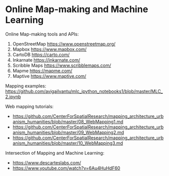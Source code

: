# Online Map-making and Machine Learning
 
Online Map-making tools and APIs:
1) OpenStreetMap https://www.openstreetmap.org/
2) Mapbox https://www.mapbox.com/
3) CartoDB https://carto.com/
4) Inkarnate https://inkarnate.com/
5) Scribble Maps https://www.scribblemaps.com/
6) Mapme https://mapme.com/
7) Maptive https://www.maptive.com/

Mapping examples: https://github.com/avigailvantu/mlc_ipython_notebooks1/blob/master/MLC_2.ipynb

Web mapping tutorials:
- https://github.com/CenterForSpatialResearch/mapping_architecture_urbanism_humanities/blob/master/08_WebMapping1.md
- https://github.com/CenterForSpatialResearch/mapping_architecture_urbanism_humanities/blob/master/09_WebMapping2.md
- https://github.com/CenterForSpatialResearch/mapping_architecture_urbanism_humanities/blob/master/10_WebMapping3.md

Intersection of Mapping and Machine Learning:
- https://www.descarteslabs.com/
- https://www.youtube.com/watch?v=6Au4HuHdF60
